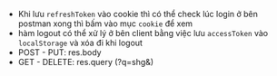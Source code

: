 - Khi lưu `refreshToken` vào cookie thì có thể check lúc login ở bên postman xong thì bấm vào mục `cookie` để xem
- hàm logout có thể xử lý ở bên client bằng việc lưu `accessToken` vào `localStorage` và xóa đi khi logout
- POST - PUT: res.body
- GET - DELETE: res.query (?q=shg&)

